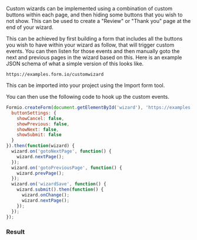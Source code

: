 Custom wizards can be implemented using a combination of custom buttons within each page, and then hiding some buttons that you wish to not show. This can be used to create a "Review" or "Thank you" page at the end of your wizard.

This can be achieved by first building a form that includes all the buttons you wish to have within your wizard as follow, that will trigger custom events. You can then listen for those events and then manually goto the next and previous pages in the wizard based on this. Here is an example JSON schema of what a simple version of this looks like.

```
https://examples.form.io/customwizard
```

This can be imported into your project using the Import form tool.

You can then use the following code to hook up the custom events.

```js
Formio.createForm(document.getElementById('wizard'), 'https://examples.form.io/customwizard', {
  buttonSettings: {
    showCancel: false,
    showPrevious: false,
    showNext: false,
    showSubmit: false
  }
}).then(function(wizard) {
  wizard.on('gotoNextPage', function() {
    wizard.nextPage();
  });
  wizard.on('gotoPreviousPage', function() {
    wizard.prevPage();
  });
  wizard.on('wizardSave', function() {
    wizard.submit().then(function() {
      wizard.onChange();
      wizard.nextPage();
    });
  });
});
```

### Result
<div class="card card-body bg-light">
<div id="wizard"></div>
<script type="text/javascript">
window.addEventListener('load', function() {
Formio.createForm(
  document.getElementById('wizard'),
  'https://examples.form.io/customwizard',
  {
    buttonSettings: {
      showCancel: false,
      showPrevious: false,
      showNext: false,
      showSubmit: false
    }
  })
  .then(function(wizard) {
    wizard.on('gotoNextPage', function() {
      wizard.nextPage();
    });
    wizard.on('gotoPreviousPage', function() {
      wizard.prevPage();
    });
    wizard.on('wizardSave', function() {
      wizard.submit().then(function() {
        wizard.onChange();
        wizard.nextPage();
      });
    });
  });
});
</script>
</div>
